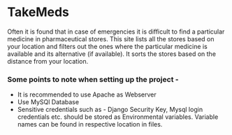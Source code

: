 # TakeMeds

Often it is found that in case of emergencies it is difficult to find a particular medicine in pharmaceutical stores. This site lists all the stores based on your location and filters out the ones where the particular medicine is available and its alternative (if available). It sorts the stores based on the distance from your location. 
### Some points to note when setting up the project - 
* It is recommended to use Apache as Webserver
* Use MySQl Database
* Sensitive credentials such as - Django Security Key, Mysql login credentials etc. should be stored as Environmental variables. Variable names can be found in respective location in files.
